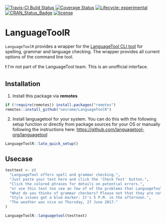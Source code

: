 <!-- badges: start -->
[![Travis-CI Build Status](https://travis-ci.org/nevrome/LanguageToolR.svg?branch=master)](https://travis-ci.org/nevrome/LanguageToolR) 
[![Coverage Status](https://codecov.io/gh/nevrome/LanguageToolR/branch/master/graph/badge.svg)](https://codecov.io/github/nevrome/LanguageToolR?branch=master)
[![Lifecycle: experimental](https://img.shields.io/badge/lifecycle-experimental-orange.svg)](https://www.tidyverse.org/lifecycle/#experimental)
[![CRAN\_Status\_Badge](https://www.r-pkg.org/badges/version/LanguageToolR)](https://cran.r-project.org/package=LanguageToolR)
[![license](https://img.shields.io/badge/license-GPL%203-B50B82.svg)](https://www.r-project.org/Licenses/GPL-2)
<!-- badges: end -->

# LanguageToolR

`LanguageToolR` provides a wrapper for the [LanguageTool CLI tool](http://wiki.languagetool.org/command-line-options) for spelling, grammar and language checking. The wrapper provides all current options of the command line tool.

:heavy_exclamation_mark: I'm not part of the LanguageTool team. This is an unofficial interface.

## Installation


1. Install this package via **remotes**

```r
if (!require(remotes)) install.packages("remotes")
remotes::install_github("nevrome/LanguageToolR")
```

2. Install languagetool for your system. You can do this with the following setup function or directly from package sources for your OS or manually following the instructions here: https://github.com/languagetool-org/languagetool

```r
LanguageToolR::lato_quick_setup()
```


## Usecase

```r
testtext <- c(
  "LanguageTool offers spell and grammar checking.", 
  "Just paste your text here and click the 'Check Text' button.", 
  "Click the colored phrases for details on potential errors.", 
  "or use this text too see an few of of the problems that LanguageTool can detecd.", 
  "What do you thinks of grammar checkers? Please not that they are not perfect.", 
  "Style issues get a blue marker: It's 5 P.M. in the afternoon.", 
  "The weather was nice on Thursday, 27 June 2017."
)

LanguageToolR::languagetool(testtext)
```
